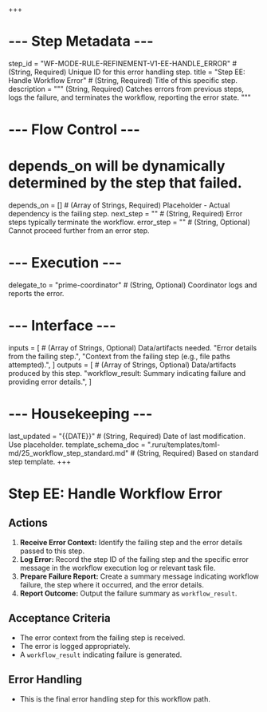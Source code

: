 +++
# --- Step Metadata ---
step_id = "WF-MODE-RULE-REFINEMENT-V1-EE-HANDLE_ERROR" # (String, Required) Unique ID for this error handling step.
title = "Step EE: Handle Workflow Error" # (String, Required) Title of this specific step.
description = """
(String, Required) Catches errors from previous steps, logs the failure,
and terminates the workflow, reporting the error state.
"""

# --- Flow Control ---
# depends_on will be dynamically determined by the step that failed.
depends_on = [] # (Array of Strings, Required) Placeholder - Actual dependency is the failing step.
next_step = "" # (String, Required) Error steps typically terminate the workflow.
error_step = "" # (String, Optional) Cannot proceed further from an error step.

# --- Execution ---
delegate_to = "prime-coordinator" # (String, Optional) Coordinator logs and reports the error.

# --- Interface ---
inputs = [ # (Array of Strings, Optional) Data/artifacts needed.
    "Error details from the failing step.",
    "Context from the failing step (e.g., file paths attempted).",
]
outputs = [ # (Array of Strings, Optional) Data/artifacts produced by this step.
    "workflow_result: Summary indicating failure and providing error details.",
]

# --- Housekeeping ---
last_updated = "{{DATE}}" # (String, Required) Date of last modification. Use placeholder.
template_schema_doc = ".ruru/templates/toml-md/25_workflow_step_standard.md" # (String, Required) Based on standard step template.
+++

# Step EE: Handle Workflow Error

## Actions

1.  **Receive Error Context:** Identify the failing step and the error details passed to this step.
2.  **Log Error:** Record the step ID of the failing step and the specific error message in the workflow execution log or relevant task file.
3.  **Prepare Failure Report:** Create a summary message indicating workflow failure, the step where it occurred, and the error details.
4.  **Report Outcome:** Output the failure summary as `workflow_result`.

## Acceptance Criteria

*   The error context from the failing step is received.
*   The error is logged appropriately.
*   A `workflow_result` indicating failure is generated.

## Error Handling

*   This is the final error handling step for this workflow path.
